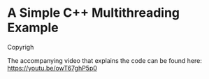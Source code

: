 # A Simple C++ Multithreading Example

Copyrigh

The accompanying video that explains the code can be found here: https://youtu.be/owT67ghP5p0
